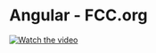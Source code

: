 # Angular - FCC.org
[![Watch the video](https://img.youtube.com/vi/3qBXWUpoPHo/0.jpg)](https://www.youtube.com/watch?v=3qBXWUpoPHo)
